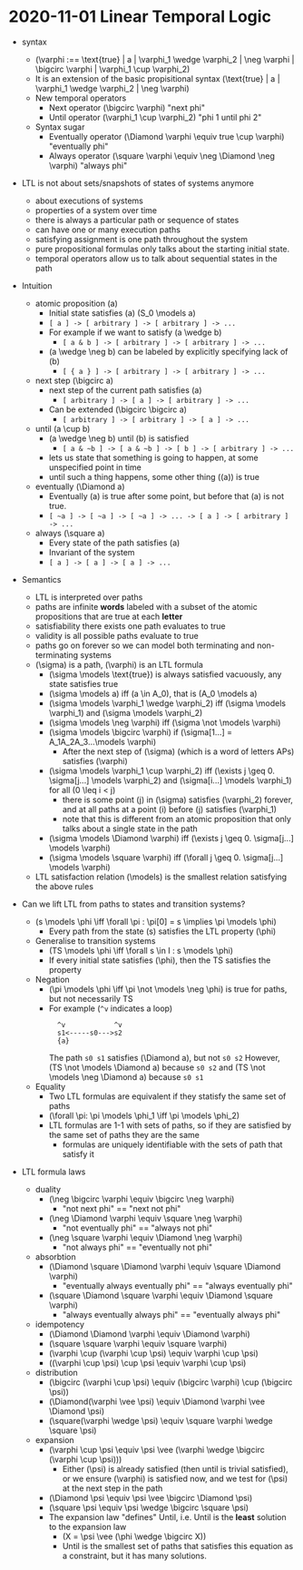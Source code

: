 # 2020-11-01 Linear Temporal Logic

* syntax
  * \(\varphi :== \text{true} | a | \varphi_1 \wedge \varphi_2 | \neg \varphi | \bigcirc \varphi | \varphi_1 \cup \varphi_2\)
  * It is an extension of the basic propisitional syntax \(\text{true} | a | \varphi_1 \wedge \varphi_2 | \neg \varphi\)
  * New temporal operators
    * Next operator \(\bigcirc \varphi\) "next phi"
    * Until operator \(\varphi_1 \cup \varphi_2\) "phi 1 until phi 2"
  * Syntax sugar
    * Eventually operator \(\Diamond \varphi \equiv true \cup \varphi\) "eventually phi"
    * Always operator \(\square \varphi \equiv \neg \Diamond \neg \varphi\) "always phi"
* LTL is not about sets/snapshots of states of systems anymore
  * about executions of systems
  * properties of a system over time
  * there is always a particular path or sequence of states
  * can have one or many execution paths
  * satisfying assignment is one path throughout the system
  * pure propositional formulas only talks about the starting initial state.
  * temporal operators allow us to talk about sequential states in the path
* Intuition
  * atomic proposition \(a\)
    * Initial state satisfies \(a\) \(S_0 \models a\)
    * `[ a ] -> [ arbitrary ] -> [ arbitrary ] -> ...`
    * For example if we want to satisfy \(a \wedge b\)
      * `[ a & b ] -> [ arbitrary ] -> [ arbitrary ] -> ...`
    * \(a \wedge \neg b\) can be labeled by explicitly specifying lack of \(b\)
      * `[ { a } ] -> [ arbitrary ] -> [ arbitrary ] -> ...`
  * next step \(\bigcirc a\)
    * next step of the current path satisfies \(a\)
      * `[ arbitrary ] -> [ a ] -> [ arbitrary ] -> ...`
    * Can be extended \(\bigcirc \bigcirc a\)
      * `[ arbitrary ] -> [ arbitrary ] -> [ a ] -> ...`
  * until \(a \cup b\)
    * \(a \wedge \neg b\) until \(b\) is satisfied
      * `[ a & ~b ] -> [ a & ~b ] -> [ b ] -> [ arbitrary ] -> ...`
    * lets us state that something is going to happen, at some unspecified point in time
    * until such a thing happens, some other thing (\(a\)) is true
  * eventually \(\Diamond a\)
    * Eventually \(a\) is true after some point, but before that \(a\) is not true.
    * `[ ~a ] -> [ ~a ] -> [ ~a ] -> ... -> [ a ] -> [ arbitrary ] -> ...`
  * always \(\square a\)
    * Every state of the path satisfies \(a\)
    * Invariant of the system
    * `[ a ] -> [ a ] -> [ a ] -> ...`
* Semantics
  * LTL is interpreted over paths
  * paths are infinite **words** labeled with a subset of the atomic propositions that are true at each **letter**
  * satisfiability there exists one path evaluates to true
  * validity is all possible paths evaluate to true
  * paths go on forever so we can model both terminating and non-terminating systems
  * \(\sigma\) is a path, \(\varphi\) is an LTL formula
    * \(\sigma \models \text{true}\) is always satisfied vacuously, any state satisfies true
    * \(\sigma \models a\) iff \(a \in A_0\), that is \(A_0 \models a\)
    * \(\sigma \models \varphi_1 \wedge \varphi_2\) iff \(\sigma \models \varphi_1\) and \(\sigma \models \varphi_2\)
    * \(\sigma \models \neg \varphi\) iff \(\sigma \not \models \varphi\)
    * \(\sigma \models \bigcirc \varphi\) if \(\sigma[1...] = A_1A_2A_3...\models \varphi\) 
      * After the next step of \(\sigma\) (which is a word of letters APs) satisfies \(\varphi\)
    * \(\sigma \models \varphi_1 \cup \varphi_2\) iff \(\exists j \geq 0. \sigma[j...] \models \varphi_2\) and \(\sigma[i...] \models \varphi_1\) for all \(0 \leq i < j\)
      * there is some point \(j\) in \(\sigma\) satisfies \(\varphi_2\) forever, and at all paths at a point \(i\) before \(j\) satisfies \(\varphi_1\)
      * note that this is different from an atomic proposition that only talks about a single state in the path
    * \(\sigma \models \Diamond \varphi\) iff \(\exists j \geq 0. \sigma[j...] \models \varphi\)
    * \(\sigma \models \square \varphi\) iff \(\forall j \geq 0. \sigma[j...] \models \varphi\)
  * LTL satisfaction relation \(\models\) is the smallest relation satisfying the above rules

* Can we lift LTL from paths to states and transition systems?
  * \(s \models \phi \iff \forall \pi : \pi[0] = s \implies \pi \models \phi\)
    * Every path from the state \(s\) satisfies the LTL property \(\phi\)
  * Generalise to transition systems
    * \(TS \models \phi \iff \forall s \in I : s \models \phi\)
    * If every initial state satisfies \(\phi\), then the TS satisfies the property
  * Negation
    * \(\pi \models \phi \iff \pi \not \models \neg \phi\) is true for paths, but not necessarily TS
    * For example (`^v` indicates a loop)
      ```
        ^v            ^v
        s1<-----s0--->s2
        {a} 
      ``` 
      The path `s0 s1` satisfies \(\Diamond a\), but not `s0 s2`
      However, \(TS \not \models \Diamond a\) because `s0 s2` and \(TS \not \models \neg \Diamond a\) because `s0 s1`
  * Equality
    * Two LTL formulas are equivalent if they statisfy the same set of paths
    * \(\forall \pi: \pi \models \phi_1 \iff \pi \models \phi_2\)
    * LTL formulas are 1-1 with sets of paths, so if they are satisfied by the same set of paths they are the same
      * formulas are uniquely identifiable with the sets of path that satisfy it
* LTL formula laws
  * duality
    * \(\neg \bigcirc \varphi \equiv \bigcirc \neg \varphi\)
      * "not next phi" == "next not phi"
    * \(\neg \Diamond \varphi \equiv \square \neg \varphi\)
      * "not eventually phi" == "always not phi"
    * \(\neg \square \varphi \equiv \Diamond \neg \varphi\)
      * "not always phi" == "eventually not phi"
  * absorbtion
    * \(\Diamond \square \Diamond \varphi \equiv \square \Diamond \varphi\)
      * "eventually always eventually phi" == "always eventually phi"
    * \(\square \Diamond \square \varphi \equiv \Diamond \square \varphi\)
      * "always eventually always phi" == "eventually always phi"
  * idempotency
    * \(\Diamond \Diamond \varphi \equiv \Diamond \varphi\)
    * \(\square \square \varphi \equiv \square \varphi\)
    * \(\varphi \cup (\varphi \cup \psi) \equiv \varphi \cup \psi\)
    * \((\varphi \cup \psi) \cup \psi \equiv \varphi \cup \psi\)
  * distribution
    * \(\bigcirc (\varphi \cup \psi) \equiv (\bigcirc \varphi) \cup (\bigcirc \psi)\)
    * \(\Diamond(\varphi \vee \psi) \equiv \Diamond \varphi \vee \Diamond \psi\)
    * \(\square(\varphi \wedge \psi) \equiv \square \varphi \wedge \square \psi\)
  * expansion
    * \(\varphi \cup \psi \equiv \psi \vee (\varphi \wedge \bigcirc (\varphi \cup \psi))\)
      * Either \(\psi\) is already satisfied (then until is trivial satisfied), or we ensure \(\varphi\) is satisfied now, and we test for \(\psi\) at the next step in the path
    * \(\Diamond \psi \equiv \psi \vee \bigcirc \Diamond \psi\)
    * \(\square \psi \equiv \psi \wedge \bigcirc \square \psi\)
    * The expansion law "defines" Until, i.e. Until is the **least** solution to the expansion law
      * \(X = \psi \vee (\phi \wedge \bigcirc X)\)
      * Until is the smallest set of paths that satisfies this equation as a constraint, but it has many solutions.
